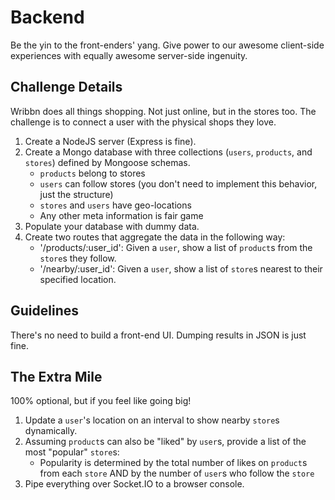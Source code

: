 # Backend
Be the yin to the front-enders' yang. Give power to our awesome client-side experiences with equally awesome server-side ingenuity.

## Challenge Details
Wribbn does all things shopping. Not just online, but in the stores too. The challenge is to connect a user with the physical shops they love.

  1. Create a NodeJS server (Express is fine).
  2. Create a Mongo database with three collections (`users`, `products`, and `stores`) defined by Mongoose schemas.
      - `products` belong to stores
      - `users` can follow stores (you don't need to implement this behavior, just the structure)
      - `stores` and `users` have geo-locations
      - Any other meta information is fair game
  3. Populate your database with dummy data.
  4. Create two routes that aggregate the data in the following way:
      - '/products/:user_id': Given a `user`, show a list of `product`s from the `store`s they follow.
      - '/nearby/:user_id': Given a `user`, show a list of `store`s nearest to their specified location.

## Guidelines
There's no need to build a front-end UI. Dumping results in JSON is just fine.

## The Extra Mile
100% optional, but if you feel like going big!

  1. Update a `user`'s location on an interval to show nearby `store`s dynamically.
  2. Assuming `product`s can also be "liked" by `user`s, provide a list of the most "popular" `store`s:
      - Popularity is determined by the total number of likes on `product`s from each `store` AND by the number of `user`s who follow the `store`
  3. Pipe everything over Socket.IO to a browser console.

